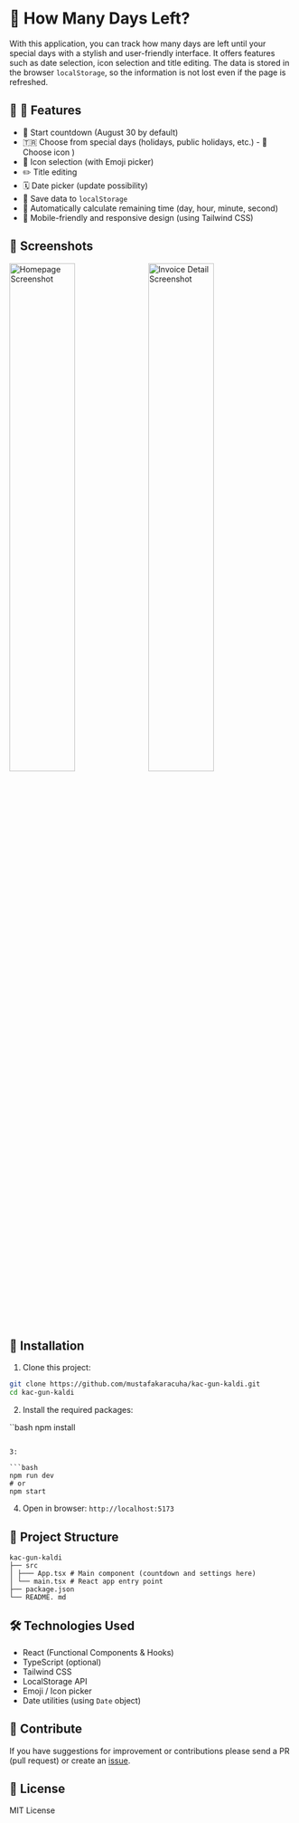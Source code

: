 # 🎉 How Many Days Left?

With this application, you can track how many days are left until your special days with a stylish and user-friendly interface. It offers features such as date selection, icon selection and title editing. The data is stored in the browser `localStorage`, so the information is not lost even if the page is refreshed.

## 🚀 🚀 Features

- 📅 Start countdown (August 30 by default)
- 🇹🇷 Choose from special days (holidays, public holidays, etc.) - 🎨 Choose icon )
- 🎨 Icon selection (with Emoji picker)
- ✏️ Title editing
- 🗓️ Date picker (update possibility)
- 💾 Save data to `localStorage`
- 🧠 Automatically calculate remaining time (day, hour, minute, second)
- 📱 Mobile-friendly and responsive design (using Tailwind CSS)

## 📸 Screenshots

<p float="left">
  <img src="screenshot-home.png" alt="Homepage Screenshot" width="48%" />
  <img src="screenshot-invoice.png" alt="Invoice Detail Screenshot" width="48%" />
</p>

## 🔧 Installation

1. Clone this project:

```bash
git clone https://github.com/mustafakaracuha/kac-gun-kaldi.git
cd kac-gun-kaldi
```

2. Install the required packages:

``bash
npm install
```

3:

```bash
npm run dev
# or
npm start
```

4. Open in browser: `http://localhost:5173`

## 📁 Project Structure

```
kac-gun-kaldi
├── src
│ ├─── App.tsx # Main component (countdown and settings here)
│ └── main.tsx # React app entry point
├── package.json
└── README. md
```

## 🛠️ Technologies Used

- React (Functional Components & Hooks)
- TypeScript (optional)
- Tailwind CSS
- LocalStorage API
- Emoji / Icon picker
- Date utilities (using `Date` object)

## 🌟 Contribute

If you have suggestions for improvement or contributions please send a PR (pull request) or create an [issue](https://github.com/mustafakaracuha/kac-gun-kaldi/issues).

## 📜 License

MIT License